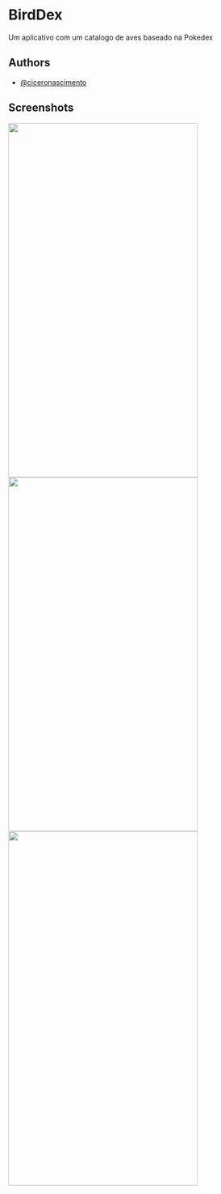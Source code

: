 
# BirdDex

Um aplicativo com um catalogo de aves baseado na Pokedex

## Authors

- [@ciceronascimento](https://github.com/ciceronascimento)

  
## Screenshots

  
<img src="https://i.imgur.com/7gTUxDS.png" width="375" height="700"> <img src="https://i.imgur.com/Y4I81s1.png" width="375" height="700"> <img src="https://i.imgur.com/rcMUe2s.png" width="375" height="700">


